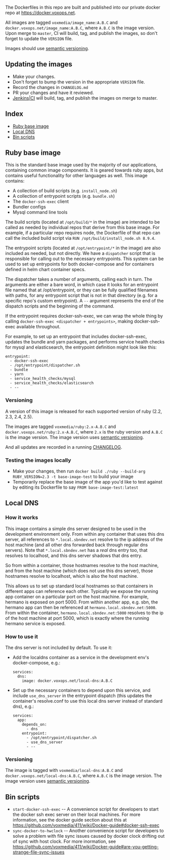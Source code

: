 The Dockerfiles in this repo are built and published into our private docker repo at https://docker.voxops.net. 

All images are tagged `voxmedia/image_name:A.B.C` and `docker.voxops.net/image_name:A.B.C`, where `A.B.C` is the image version. Upon merge to `master`, CI will build, tag, and publish the images, so don't forget to update the `VERSION` file.

Images should use [semantic versioning](https://semver.org).

## Updating the images

- Make your changes.
- Don't forget to bump the version in the appropriate `VERSION` file.
- Record the changes in `CHANGELOG.md`
- PR your changes and have it reviewed.
- [Jenkins|CI](https://ci.voxops.net/job/Legacy%20Builds/job/docker_base_images/job/master/) will build, tag, and publish the images on merge to master.

## Index

* [Ruby base image](#ruby-base-image)
* [Local DNS](#local-dns)
* [Bin scripts](#bin-scripts)

## Ruby base image

This is the standard base image used by the majority of our applications, containing common image components. It is geared towards ruby apps, but contains useful functionality for other languages as well. This image contains:

* A collection of build scripts (e.g. `install_node.sh`)
* A collection of entrypoint scripts (e.g. `bundle.sh`)
* The `docker-ssh-exec` client
* Bundler configs
* Mysql command line tools

The build scripts (located at `/opt/build/*` in the image) are intended to be called as needed by individual repos that derive from this base image. For example, if a particular repo requires node, the Dockerfile of that repo can call the included build script via `RUN /opt/build/install_node.sh 8.9.4`.

The entrypoint scripts (located at `/opt/entrypoint/*` in the image) are also included as needed, but not directly. We have a `dispatcher` script that is responsible for calling out to the necessary entrypoints. This system can be used to set up entrypoints for both docker-compose and for containers defined in helm chart container specs.

The dispatcher takes a number of arguments, calling each in turn. The arguments are either a bare word, in which case it looks for an entrypoint file named that at /opt/entrypoint, or they can be fully qualified filenames with paths, for any entrypoint script that is not in that directory (e.g. for a specific repo's custom entrypoint). A `--` argument represents the end of the dispatch scripts and the beginning of the command.

If the entrypoint requires docker-ssh-exec, we can wrap the whole thing by calling `docker-ssh-exec <dispatcher + entrypoints>`, making docker-ssh-exec available throughout.

For example, to set up an entrypoint that includes docker-ssh-exec, updates the bundle and yarn packages, and performs service health checks for mysql and elasticsearch, the entrypoint definition might look like this:

    entrypoint:
      - docker-ssh-exec
      - /opt/entrypoint/dispatcher.sh
      - bundle
      - yarn
      - service_health_checks/mysql
      - service_health_checks/elasticsearch
      - --

### Versioning

A version of this image is released for each supported version of ruby (2.2, 2.3, 2.4, 2.5).

The images are tagged `voxmedia/ruby:2.x-A.B.C` and `docker.voxops.net/ruby:2.x-A.B.C`, where `2.x` is the ruby version and `A.B.C` is the image version. The image version uses [semantic versioning](https://semver.org).

And all updates are recorded in a running [CHANGELOG](https://github.com/voxmedia/docker_base_images/blob/master/ruby/CHANGELOG.md).

### Testing the images locally

- Make your changes, then run `docker build ./ruby --build-arg RUBY_VERSION=2.3 -t base-image-test` to build your image
- Temporarily replace the base image of the app you'd like to test against by editing its Dockerfile to say `FROM base-image-test:latest`

## Local DNS

### How it works

This image contains a simple dns server designed to be used in the development environment only. From within any container that uses this dns server, all references to `*.local.sbndev.net` resolve to the ip address of the host machine (and all other dns forwarded back through regular dns servers). Note that `*.local.sbndev.net` has a _real_ dns entry too, that resolves to localhost, and this dns server shadows that dns entry.

So from within a container, those hostnames resolve to the host machine, and from the host machine (which does not use this dns server), those hostnames resolve to localhost, which is also the host machine.

This allows us to set up standard local hostnames so that containers in different apps can reference each other. Typically we expose the running app container on a particular port on the host machine. For example, hermano is exposed on port 5000. From within another app, e.g. sbn, the hermano app can then be referenced at `hermano.local.sbndev.net:5000`. From within the container, `hermano.local.sbndev.net:5000` resolves to the ip of the host machine at port 5000, which is exactly where the running hermano service is exposed.

### How to use it

The dns server is not included by default. To use it:

* Add the localdns container as a service in the development env's docker-compose, e.g.:

      services:
        dns:
          image: docker.voxops.net/local-dns:A.B.C

* Set up the necessary containers to depend upon this service, and include `use_dns_server` in the entrypoint dispatch (this updates the container's resolve.conf to use this local dns server instead of standard dns), e.g.:

      services:
        app:
          depends_on:
            - dns
          entrypoint:
            - /opt/entrypoint/dispatcher.sh
            - use_dns_server
            - --

### Versioning

The image is tagged with `voxmedia/local-dns:A.B.C` and `docker.voxops.net/local-dns:A.B.C`, where `A.B.C` is the image version. The image version uses [semantic versioning](https://semver.org).

## Bin scripts

* `start-docker-ssh-exec` -- A convenience script for developers to start the docker ssh exec server on their local machines. For more information, see the docker guide section about this at https://github.com/voxmedia/411/wiki/Docker-guide#docker-ssh-exec
* `sync-docker-to-hwclock` -- Another convenience script for developers to solve a problem with file sync issues caused by docker clock drifting out of sync with host clock. For more inormation, see https://github.com/voxmedia/411/wiki/Docker-guide#are-you-getting-strange-file-sync-issues
